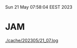 Sun 21 May 07:58:04 EEST 2023
# JAM
<a href='./cache/202305/21_07.log'>./cache/202305/21_07.log</a>
